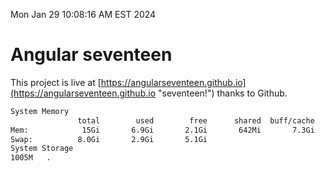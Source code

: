 Mon Jan 29 10:08:16 AM EST 2024

# Angular seventeen


This project is live at [https://angularseventeen.github.io](https://angularseventeen.github.io "seventeen!") thanks to Github.

```bash
System Memory
               total        used        free      shared  buff/cache   available
Mem:            15Gi       6.9Gi       2.1Gi       642Mi       7.3Gi       8.4Gi
Swap:          8.0Gi       2.9Gi       5.1Gi
System Storage
1005M	.
